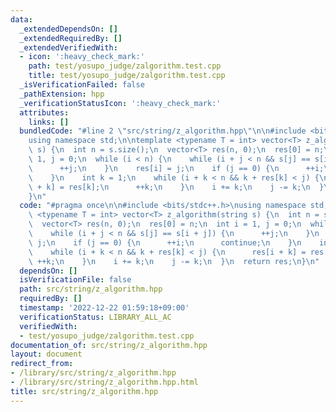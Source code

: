 ```yaml
---
data:
  _extendedDependsOn: []
  _extendedRequiredBy: []
  _extendedVerifiedWith:
  - icon: ':heavy_check_mark:'
    path: test/yosupo_judge/zalgorithm.test.cpp
    title: test/yosupo_judge/zalgorithm.test.cpp
  _isVerificationFailed: false
  _pathExtension: hpp
  _verificationStatusIcon: ':heavy_check_mark:'
  attributes:
    links: []
  bundledCode: "#line 2 \"src/string/z_algorithm.hpp\"\n\n#include <bits/stdc++.h>\n\
    using namespace std;\n\ntemplate <typename T = int> vector<T> z_algorithm(string\
    \ s) {\n  int n = s.size();\n  vector<T> res(n, 0);\n  res[0] = n;\n  int i =\
    \ 1, j = 0;\n  while (i < n) {\n    while (i + j < n && s[j] == s[i + j]) {\n\
    \      ++j;\n    }\n    res[i] = j;\n    if (j == 0) {\n      ++i;\n      continue;\n\
    \    }\n    int k = 1;\n    while (i + k < n && k + res[k] < j) {\n      res[i\
    \ + k] = res[k];\n      ++k;\n    }\n    i += k;\n    j -= k;\n  }\n  return res;\n\
    }\n"
  code: "#pragma once\n\n#include <bits/stdc++.h>\nusing namespace std;\n\ntemplate\
    \ <typename T = int> vector<T> z_algorithm(string s) {\n  int n = s.size();\n\
    \  vector<T> res(n, 0);\n  res[0] = n;\n  int i = 1, j = 0;\n  while (i < n) {\n\
    \    while (i + j < n && s[j] == s[i + j]) {\n      ++j;\n    }\n    res[i] =\
    \ j;\n    if (j == 0) {\n      ++i;\n      continue;\n    }\n    int k = 1;\n\
    \    while (i + k < n && k + res[k] < j) {\n      res[i + k] = res[k];\n     \
    \ ++k;\n    }\n    i += k;\n    j -= k;\n  }\n  return res;\n}\n"
  dependsOn: []
  isVerificationFile: false
  path: src/string/z_algorithm.hpp
  requiredBy: []
  timestamp: '2022-12-22 01:59:18+09:00'
  verificationStatus: LIBRARY_ALL_AC
  verifiedWith:
  - test/yosupo_judge/zalgorithm.test.cpp
documentation_of: src/string/z_algorithm.hpp
layout: document
redirect_from:
- /library/src/string/z_algorithm.hpp
- /library/src/string/z_algorithm.hpp.html
title: src/string/z_algorithm.hpp
---
```

